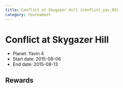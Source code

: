 ```yaml
---
title: Conflict at Skygazer Hill (conflict_yav_02)
category: tournament
---
```

# Conflict at Skygazer Hill

  * Planet: Yavin 4
  * Start date: 2015-08-06
  * End date: 2015-08-13

## Rewards

